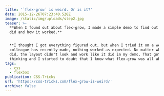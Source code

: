 ```yaml
---
title: '`flex-grow` is weird. Or is it?'
date: 2015-12-26T07:23:40.528Z
image: /static/img/uploads/step2.jpg
teaser: >-
  **When I found out about flex-grow, I made a simple demo to find out what it
  did and how it worked.**


  **I thought I got everything figured out, but when I tried it on a website a
  colleague has recently made, nothing worked as expected. No matter what we
  did, the layout didn't look and work like it did in my demo. That got me
  thinking and I started to doubt that I knew what flex-grow was all about.**
tags:
  - css
  - flexbox
publication: CSS-Tricks
url: 'https://css-tricks.com/flex-grow-is-weird/'
archive: false
---
```


